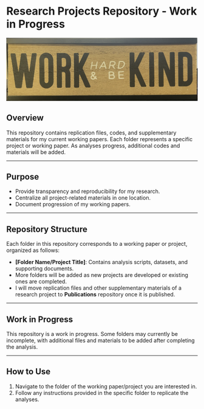 # **Research Projects Repository - Work in Progress**

![Work in Progress Banner](workhard.png)

## **Overview**  
This repository contains replication files, codes, and supplementary materials for my current working papers. Each folder represents a specific project or working paper. As analyses progress, additional codes and materials will be added.

---

## **Purpose**  
- Provide transparency and reproducibility for my research.  
- Centralize all project-related materials in one location.  
- Document progression of my working papers.

---

## **Repository Structure**  
Each folder in this repository corresponds to a working paper or project, organized as follows:
- **[Folder Name/Project Title]**: Contains analysis scripts, datasets, and supporting documents.
- More folders will be added as new projects are developed or existing ones are completed.
- I will move replication files and other supplementary materials of a research project to **Publications** repository once it is published. 

---

## **Work in Progress**  
This repository is a work in progress. Some folders may currently be incomplete, with additional files and materials to be added after completing the analysis.

---

## **How to Use**  
1. Navigate to the folder of the working paper/project you are interested in.  
2. Follow any instructions provided in the specific folder to replicate the analyses.
